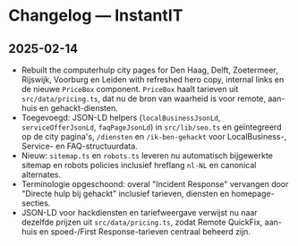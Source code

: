 # Changelog — InstantIT

## 2025-02-14
- Rebuilt the computerhulp city pages for Den Haag, Delft, Zoetermeer, Rijswijk, Voorburg en Leiden with refreshed hero copy, internal links en de nieuwe `PriceBox` component. `PriceBox` haalt tarieven uit `src/data/pricing.ts`, dat nu de bron van waarheid is voor remote, aan-huis en gehackt-diensten.
- Toegevoegd: JSON-LD helpers (`localBusinessJsonLd`, `serviceOfferJsonLd`, `faqPageJsonLd`) in `src/lib/seo.ts` en geïntegreerd op de city pagina's, `/diensten` en `/ik-ben-gehackt` voor LocalBusiness-, Service- en FAQ-structuurdata.
- Nieuw: `sitemap.ts` en `robots.ts` leveren nu automatisch bijgewerkte sitemap en robots policies inclusief hreflang `nl-NL` en canonical alternates.
- Terminologie opgeschoond: overal "Incident Response" vervangen door "Directe hulp bij gehackt" inclusief tarieven, diensten en homepage-secties.
- JSON-LD voor hackdiensten en tariefweergave verwijst nu naar dezelfde prijzen uit `src/data/pricing.ts`, zodat Remote QuickFix, aan-huis en spoed-/First Response-tarieven centraal beheerd zijn.
